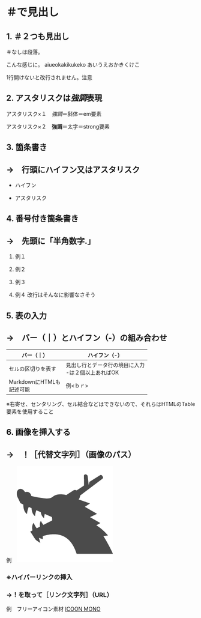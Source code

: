# ＃で見出し
## 1. ＃２つも見出し
＃なしは段落。

こんな感じに。
aiueokakikukeko
あいうえおかきくけこ


1行開けないと改行されません。注意


## 2. アスタリスクは*強調*表現

アスタリスク×１　*強調*＝斜体＝em要素

アスタリスク×２　**強調**＝太字＝strong要素

## 3. 箇条書き
## →　行頭にハイフン又はアスタリスク

- ハイフン
* アスタリスク

## 4. 番号付き箇条書き
## →　先頭に「半角数字.」

1. 例１
2. 例２

3. 例３


4. 例４ 改行はそんなに影響なさそう
## 5. 表の入力
## →　バー（｜）とハイフン（-）の組み合わせ

|バー（｜）|ハイフン（-）|
|--|----|
|セルの区切りを表す|見出し行とデータ行の境目に入力<br>-は２個以上あればOK|
|MarkdownにHTMLも<br>記述可能|例<ｂｒ>|

※右寄せ、センタリング、セル結合などはできないので、それらはHTMLのTable要素を使用すること


## 6. 画像を挿入する
## →　！［代替文字列］（画像のパス）
例　![ドラゴンのアイコン](img/icon_dragon.png)

### ※ハイパーリンクの挿入
### →！を取って［リンク文字列］（URL）
例　フリーアイコン素材 [ICOON MONO](https://icooon-mono.com/)

